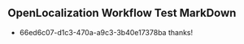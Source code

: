 ## OpenLocalization Workflow Test MarkDown
* 66ed6c07-d1c3-470a-a9c3-3b40e17378ba thanks!

<!--HONumber=Jul16_HO3-->


